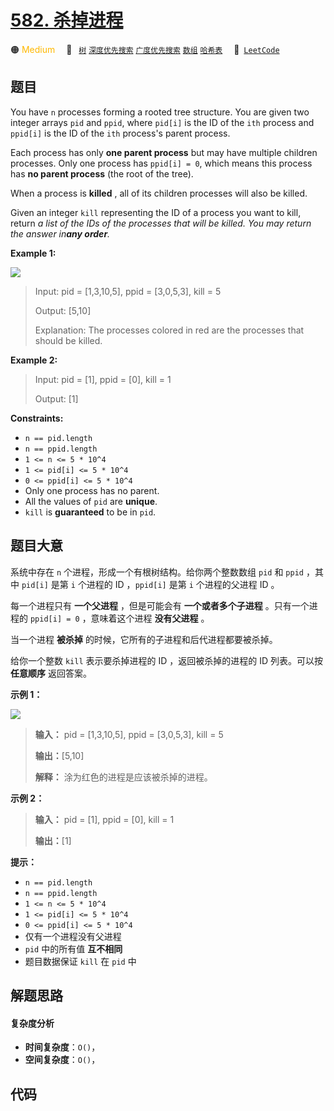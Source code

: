 # [582. 杀掉进程](https://leetcode.com/problems/kill-process)

🟠 <font color=#ffb800>Medium</font>&emsp; 🔖&ensp; [`树`](/tag/tree.md) [`深度优先搜索`](/tag/depth-first-search.md) [`广度优先搜索`](/tag/breadth-first-search.md) [`数组`](/tag/array.md) [`哈希表`](/tag/hash-table.md)&emsp; 🔗&ensp;[`LeetCode`](https://leetcode.com/problems/kill-process)

## 题目

You have `n` processes forming a rooted tree structure. You are given two
integer arrays `pid` and `ppid`, where `pid[i]` is the ID of the `ith` process
and `ppid[i]` is the ID of the `ith` process's parent process.

Each process has only **one parent process** but may have multiple children
processes. Only one process has `ppid[i] = 0`, which means this process has
**no parent process** (the root of the tree).

When a process is **killed** , all of its children processes will also be
killed.

Given an integer `kill` representing the ID of a process you want to kill,
return _a list of the IDs of the processes that will be killed. You may return
the answer in**any order**._



**Example 1:**

![](https://fastly.jsdelivr.net/gh/doocs/leetcode@main/solution/0500-0599/0582.Kill%20Process/images/ptree.jpg)

> Input: pid = [1,3,10,5], ppid = [3,0,5,3], kill = 5
> 
> Output: [5,10]
> 
> Explanation:  The processes colored in red are the processes that should be killed.

**Example 2:**

> Input: pid = [1], ppid = [0], kill = 1
> 
> Output: [1]

**Constraints:**

  * `n == pid.length`
  * `n == ppid.length`
  * `1 <= n <= 5 * 10^4`
  * `1 <= pid[i] <= 5 * 10^4`
  * `0 <= ppid[i] <= 5 * 10^4`
  * Only one process has no parent.
  * All the values of `pid` are **unique**.
  * `kill` is **guaranteed** to be in `pid`.


## 题目大意

系统中存在 `n` 个进程，形成一个有根树结构。给你两个整数数组 `pid` 和 `ppid` ，其中 `pid[i]` 是第 `i` 个进程的 ID
，`ppid[i]` 是第 `i` 个进程的父进程 ID 。

每一个进程只有 **一个父进程** ，但是可能会有 **一个或者多个子进程** 。只有一个进程的 `ppid[i] = 0` ，意味着这个进程
**没有父进程** 。

当一个进程 **被杀掉** 的时候，它所有的子进程和后代进程都要被杀掉。

给你一个整数 `kill` 表示要杀掉​​进程的 ID ，返回被杀掉的进程的 ID 列表。可以按 **任意顺序** 返回答案。



**示例 1：**

![](https://fastly.jsdelivr.net/gh/doocs/leetcode@main/solution/0500-0599/0582.Kill%20Process/images/ptree.jpg)

> 
> 
> 
> 
> 
> **输入：** pid = [1,3,10,5], ppid = [3,0,5,3], kill = 5
> 
> **输出：**[5,10]
> 
> **解释：** 涂为红色的进程是应该被杀掉的进程。
> 
> 

**示例 2：**

> 
> 
> 
> 
> 
> **输入：** pid = [1], ppid = [0], kill = 1
> 
> **输出：**[1]
> 
> 



**提示：**

  * `n == pid.length`
  * `n == ppid.length`
  * `1 <= n <= 5 * 10^4`
  * `1 <= pid[i] <= 5 * 10^4`
  * `0 <= ppid[i] <= 5 * 10^4`
  * 仅有一个进程没有父进程
  * `pid` 中的所有值 **互不相同**
  * 题目数据保证 `kill` 在 `pid` 中


## 解题思路

#### 复杂度分析

- **时间复杂度**：`O()`，
- **空间复杂度**：`O()`，

## 代码

```javascript

```
